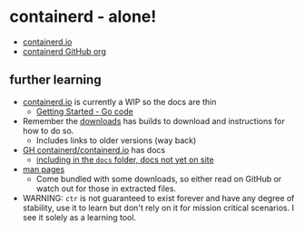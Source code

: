 # containerd - alone!

- [containerd.io](https://containerd.io)
- [containerd GitHub org](https://github.com/containerd)

## further learning

- [containerd.io]() is currently a WIP so the docs are thin
  - [Getting Started - Go code](https://containerd.io/docs/getting-started/)
- Remember the [downloads](https://containerd.io/downloads) has builds to download and instructions for how to do so.
  - Includes links to older versions (way back)
- [GH containerd/containerd.io](https://github.com/containerd/containerd.io) has docs 
  - [including in the `docs` folder, docs not yet on site](https://github.com/containerd/containerd/tree/master/docs)
- [man pages](https://github.com/containerd/containerd/tree/master/docs/man)
  - Come bundled with some downloads, so either read on GitHub or watch out for those in extracted files.
- WARNING: `ctr` is not guaranteed to exist forever and have any degree of stability, use it to learn but don't rely on it for mission critical scenarios. I see it solely as a learning tool.